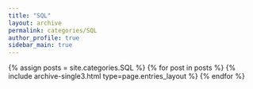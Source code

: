 ```yaml
---
title: "SQL"
layout: archive
permalink: categories/SQL
author_profile: true
sidebar_main: true
---
```



{% assign posts = site.categories.SQL %}
{% for post in posts %} {% include archive-single3.html type=page.entries_layout %} {% endfor %}